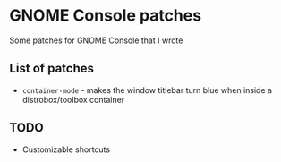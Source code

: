 # GNOME Console patches
Some patches for GNOME Console that I wrote

## List of patches
- `container-mode` - makes the window titlebar turn blue when inside a distrobox/toolbox container

## TODO
- Customizable shortcuts

